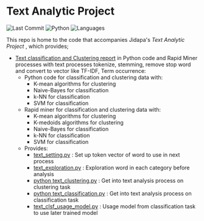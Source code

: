 # Text Analytic Project
![Last Commit](https://img.shields.io/github/last-commit/JPP-J/text_analytic_project?style=flat-square)
![Python](https://img.shields.io/badge/Python-97.8%25-blue?style=flat-square)
![Languages](https://img.shields.io/github/languages/count/JPP-J/text_analytic_project?style=flat-square)

This repo is home to the code that accompanies Jidapa's *Text Analytic Project* , which provides; 
- [Text classification and Clustering report](https://drive.google.com/file/d/1hwf-yAWtEjgi-CYBG3U80RKYMJwHa6mS/view?usp=sharing) in Python code and Rapid Miner processes with text processes tokenize, stemming, remove stop word and convert to vector like TF-IDF, Term occurrence:
  - Python code
    for classification and clustering data with:
    - K-mean algorithms for clustering
    - Naive-Bayes for classification 
    - k-NN for classification
    - SVM for classification
  - Rapid miner for classification and clustering data with:
    - K-mean algorithms for clustering
    - K-medoids algorithms for clustering
    - Naive-Bayes for classification 
    - k-NN for classification
    - SVM for classification
  - Provides:
    - [text_setting.py](text_setting.py) : Set up token vector of word to use in next process 
    - [text_exploration.py](text_exploration.py) : Exploration word in each category before analysis
    - [python text_clustering.py](text_clustering.py) : Get into text analysis process on clustering task
    - [python text_classification.py](text_classification.py)  : Get into text analysis process on classification task
    - [text_clsf_usage_model.py](text_clsf_usage_model.py) : Usage model from classification task to use later trained model


